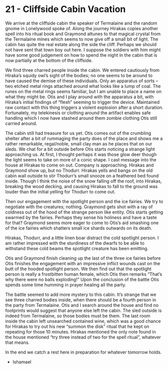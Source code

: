 # 21 - Cliffside Cabin Vacation

We arrive at the cliffside cabin the speaker of Termalaine and the random gnome in Lonelywood spoke of. Along the journey Hirakas copies another spell into his ritual book and Graymond attunes to that magical crystal from the Termalaine mines which seems to now give off a small bit of light. The cabin has quite the real estate along the side the cliff. Perhaps we should not have sent that town boy out here. I suppose the soldiers with him might have some good judgement on how to spend the night in the cabin that is now partially at the bottom of the cliffside.

We find three charred people inside the cabin. We entered cautiously from Hiraka’s squidy owl’s sight of the bodies; no one seems to be around to have caused the demise of these individuals. Only an apparatus of sorts – two etched metal rings attached around what looks like a lump of coal. The runes on the metal rings seems familiar, but I am unable to place a name on what they might be. Otis and I play around with the apparatus a bit, with Hiraka’s initial findings of “flesh” seeming to trigger the device. Maintained raw contact with this thing triggers a violent explosion after a short duration. Fortunately, my telekinesis or clothing around the artifact enables safe handling which I now have stashed around them zombie clothing Otis still carried around.

The cabin still had treasure for us yet. Otis comes out of the crumbling shelter after a bit of rummaging the party does of the place and shows me a rather remarkable, regal/noble, small clay man as he places that on our sleds. We chat for a bit outside before Otis starts noticing a strange light approaching us. At first, I thought perhaps it was those glow deer though the light seems to take on more of a conic shape. I cast message into the house at Hirakas to come on out. Company is approaching. Hirakas and Graymond show up, but no Thodurr. Hirakas yells and bangs on the old cabin wall outside to stir Thodurr’s small snooze on a feathered bed found inside. Though I think the noise of the snow falling off the roof, into Hirakas, breaking the wood decking, and causing Hirakas to fall to the ground was louder than the initial yelling for Thodurr to come out.

Then our engagement with the spotlight person and the ice fairies. We try to negotiate with the creatures; nothing. Graymond gets shot with a ray of coldness out of the hood of the strange person like entity. Otis starts getting swarmed by the fairies. Perhaps they sense his holiness and have a taste for that? Graymond seems more eager to come to Otis’s aid smashing one of the ice fairies which shatters small ice shards outwards on its death.

Hirakas, Thodurr, and a little linen boar distract the cold spotlight person. I am rather impressed with the sturdiness of the dwarfs to be able to withstand these cold beams the spotlight creature has been emitting.

Otis and Graymond finish cleaning up the last of the three ice fairies before Otis finishes the engagement with an impressive inflict wounds cast on the butt of the hooded spotlight person. We then find out that the spotlight person is really a frostbitten human female, which Otis then remarks “That’s why there were no balls exploding!” Upon the conclusion of the battle Otis spends some time humming in prayer healing all the party.

The battle seemed to add more mystery to this cabin. It’s strange that we see three charred bodies inside, when there should be a fourth person in the party from Termalaine. Otis and I search around the house and find no footprints would suggest that anyone else left the cabin. The sled outside is indeed from Termalaine, so those bodies must be them. The last room inside the cabin left unsearched contained wine, which was a good chance for Hirakas to try out his new “summon the disk” ritual that he kept on repeating for those 10 minutes. Hirakas mentioned the only note found in the house mentioned “try three instead of two for the spell ritual”, whatever that means.

In the end we catch a rest here in preparation for whatever tomorrow holds.

- Ishamael
